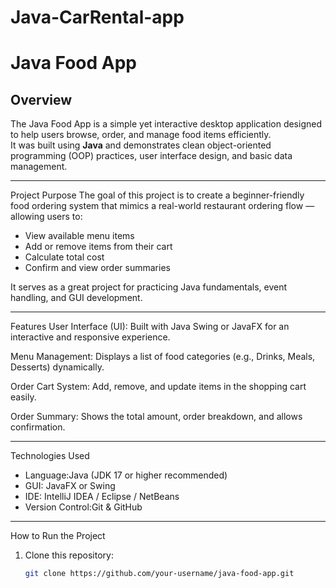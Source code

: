 # Java-CarRental-app
#  Java Food App

## Overview
The Java Food App is a simple yet interactive desktop application designed to help users browse, order, and manage food items efficiently.  
It was built using **Java** and demonstrates clean object-oriented programming (OOP) practices, user interface design, and basic data management.

---

Project Purpose
The goal of this project is to create a beginner-friendly food ordering system that mimics a real-world restaurant ordering flow — allowing users to:
- View available menu items
- Add or remove items from their cart
- Calculate total cost
- Confirm and view order summaries

It serves as a great project for practicing Java fundamentals, event handling, and GUI development.

---

 Features
User Interface (UI): 
   Built with Java Swing or JavaFX for an interactive and responsive experience.  

Menu Management: 
   Displays a list of food categories (e.g., Drinks, Meals, Desserts) dynamically.  

Order Cart System:
   Add, remove, and update items in the shopping cart easily.  

Order Summary:
   Shows the total amount, order breakdown, and allows confirmation.  



---

Technologies Used
- Language:Java (JDK 17 or higher recommended)  
- GUI: JavaFX or Swing  
- IDE: IntelliJ IDEA / Eclipse / NetBeans  
- Version Control:Git & GitHub  

---

 How to Run the Project
1. Clone this repository:
   ```bash
   git clone https://github.com/your-username/java-food-app.git
